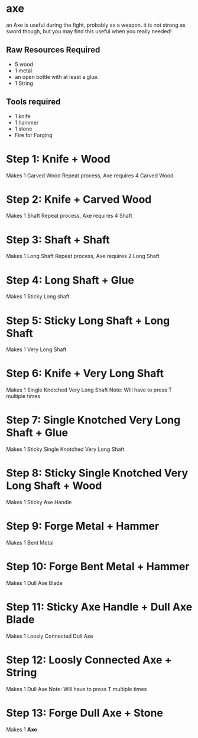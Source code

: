 # axe

an Axe is useful during the fight, probably as a weapon. it is not strong as sword though, but you may find this useful when you really needed!

## Raw Resources Required

* 5 wood
* 1 metal
* an open bottle with at least a glue.
* 1 String

## Tools required
* 1 knife
* 1 hammer
* 1 stone
* Fire for Forging

# Step 1: Knife + Wood
Makes 1 Carved Wood
Repeat process, Axe requires 4 Carved Wood
# Step 2: Knife + Carved Wood
Makes 1 Shaft
Repeat process, Axe requires 4 Shaft
# Step 3: Shaft + Shaft
Makes 1 Long Shaft
Repeat process, Axe requires 2 Long Shaft
# Step 4: Long Shaft + Glue
Makes 1 Sticky Long shaft
# Step 5: Sticky Long Shaft + Long Shaft
Makes 1 Very Long Shaft
# Step 6: Knife + Very Long Shaft
Makes 1 Single Knotched Very Long Shaft
Note: Will have to press T multiple times
# Step 7: Single Knotched Very Long Shaft + Glue
Makes 1 Sticky Single Knotched Very Long Shaft
# Step 8: Sticky Single Knotched Very Long Shaft + Wood
Makes 1 Sticky Axe Handle
# Step 9: Forge Metal + Hammer
Makes 1 Bent Metal
# Step 10: Forge Bent Metal + Hammer
Makes 1 Dull Axe Blade
# Step 11: Sticky Axe Handle + Dull Axe Blade
Makes 1 Loosly Connected Dull Axe
# Step 12: Loosly Connected Axe + String
Makes 1 Dull Axe
Note: Will have to press T multiple times
# Step 13: Forge Dull Axe + Stone
Makes 1 **Axe**